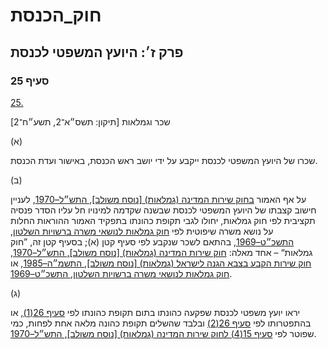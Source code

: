 # חוק_הכנסת

## פרק ז׳: היועץ המשפטי לכנסת

### סעיף 25

[25.](https://he.wikisource.org/wiki/חוק_הכנסת#סעיף_25)

שכר וגמלאות [תיקון: תשס״א־2, תשע״ח־2]

(א)

שכרו של היועץ המשפטי לכנסת ייקבע על ידי יושב ראש הכנסת, באישור ועדת הכנסת.

(ב)

על אף האמור [בחוק שירות המדינה (גמלאות) [נוסח משולב], התש״ל–1970](https://he.wikisource.org/wiki/חוק_שירות_המדינה_(גמלאות) "חוק שירות המדינה (גמלאות)"), לעניין חישוב קצבתו של היועץ המשפטי לכנסת שבשנה שקדמה למינויו חל עליו הסדר פנסיה תקציבית לפי חוק גמלאות, יחולו לגבי תקופת כהונתו בתפקיד האמור ההוראות החלות על נושא משרה שיפוטית לפי [חוק גמלאות לנושאי משרה ברשויות השלטון, התשכ״ט–1969](https://he.wikisource.org/wiki/חוק_גמלאות_לנושאי_משרה_ברשויות_השלטון "חוק גמלאות לנושאי משרה ברשויות השלטון"), בהתאם לשכר שנקבע לפי סעיף קטן (א); בסעיף קטן זה, ”חוק גמלאות“ – אחד מאלה: [חוק שירות המדינה (גמלאות) [נוסח משולב], התש״ל–1970](https://he.wikisource.org/wiki/חוק_שירות_המדינה_(גמלאות) "חוק שירות המדינה (גמלאות)"), [חוק שירות הקבע בצבא הגנה לישראל (גמלאות) [נוסח משולב], התשמ״ה–1985](https://he.wikisource.org/wiki/חוק_שירות_הקבע_בצבא_הגנה_לישראל_(גמלאות) "חוק שירות הקבע בצבא הגנה לישראל (גמלאות)"), או [חוק גמלאות לנושאי משרה ברשויות השלטון, התשכ״ט–1969](https://he.wikisource.org/wiki/חוק_גמלאות_לנושאי_משרה_ברשויות_השלטון "חוק גמלאות לנושאי משרה ברשויות השלטון").

(ג)

יראו יועץ משפטי לכנסת שפקעה כהונתו בתום תקופת כהונתו לפי [סעיף 26(1)](https://he.wikisource.org/wiki/חוק_הכנסת#סעיף_26), או בהתפטרותו לפי [סעיף 26(2)](https://he.wikisource.org/wiki/חוק_הכנסת#סעיף_26) ובלבד שהשלים תקופת כהונה מלאה אחת לפחות, כמי שפוטר לפי [סעיף 15(4) לחוק שירות המדינה (גמלאות) [נוסח משולב], התש״ל–1970](https://he.wikisource.org/wiki/חוק_שירות_המדינה_(גמלאות)#%D7%A1%D7%A2%D7%99%D7%A3_15 "חוק שירות המדינה (גמלאות)").